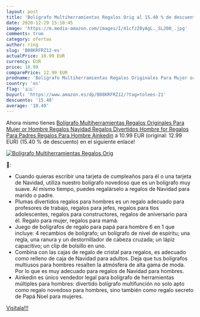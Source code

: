 ```yaml
---
layout: post
title: 'Bolígrafo Multiherramientas Regalos Orig al 15.40 % de descuento'
date: 2020-12-29 15:10:45
image: 'https://m.media-amazon.com/images/I/41cfzZ8yAgL._SL200_.jpg'
comments: true
category: ofertas
author: ring
slug: 'B08KRFRZ12-es'
actualPrice: 10.99 EUR
currency: EUR
price: 10.99
comparePrice: 12.99 EUR
prodname: 'Bolígrafo Multiherramientas Regalos Originales Para Mujer or Hombre Regalos Navidad Regalos Divertidos Hombre for Regalos Para Padres Regalos Para Hombre Ainkedin'
country: 'es'
flag: '🇪🇸'
buyurl: 'https://www.amazon.es/dp/B08KRFRZ12/?tag=tolees-21'
descuento: '15.40'
average: '10.49'
---
```


Ahora mismo tienes [Bolígrafo Multiherramientas Regalos Originales Para Mujer or Hombre Regalos Navidad Regalos Divertidos Hombre for Regalos Para Padres Regalos Para Hombre Ainkedin](https://www.amazon.es/dp/B08KRFRZ12/?tag=tolees-21) a 10.99 EUR (original: 12.99 EUR) (15.40 %  de descuento) en el siguiente enlace!

[![Bolígrafo Multiherramientas Regalos Orig](https://m.media-amazon.com/images/I/41cfzZ8yAgL._SL200_.jpg)](https://www.amazon.es/dp/B08KRFRZ12/?tag=tolees-21)

🔎:

- Cuando quieras escribir una tarjeta de cumpleaños para él o una tarjeta de Navidad, utiliza nuestro bolígrafo novedoso que es un bolígrafo muy suave. Al mismo tiempo, puedes regalárselo a regalos de Navidad para marido o padre.
- Plumas divertidos regalos para hombres es un regalo adecuado para profesores de trabajo, regalos para jefes, regalos para tíos adolescentes, regalos para constructores, regalos de aniversario para él. Regalo para mujer, regalos para mamá.
- Juego de bolígrafos de regalo para papá para hombre 6 en 1 que incluye: 4 recambios de bolígrafo; un bolígrafo de nivel de espíritu; una regla, una ranura y un destornillador de cabeza cruzada; un lápiz capacitivo; un clip de bolsillo en uno.
- Combina con las cajas de regalo de cristal para regalos, es adecuado como relleno de caja de Navidad para adultos. Deja que tus bolígrafos multiusos para hombres resalten la atmósfera de alta gama de moda. Por lo que es muy adecuado para regalos de Navidad para hombres.
- Ainkedin es único vendedor legal para bolígrafo de herramientas múltiples para hombres: divertido bolígrafo multifunción no solo apto como regalo novedoso para hombres, sino también como regalo secreto de Papá Noel para mujeres.

[Visítala!!!](https://www.amazon.es/dp/B08KRFRZ12/?tag=tolees-21)
